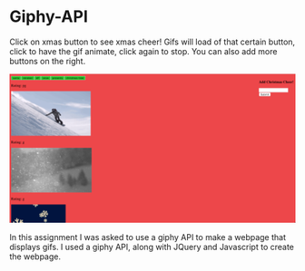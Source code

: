 # Giphy-API

Click on xmas button to see xmas cheer! Gifs will load of that certain button, click to have the gif animate, click again to stop. You can also add more buttons on the right.

![Game Image](Screen%20Shot%202019-01-11%20at%203.26.12%20PM.png)

In this assignment I was asked to use a giphy API to make a webpage that displays gifs. I used a giphy API, along with JQuery and Javascript to create the webpage.
